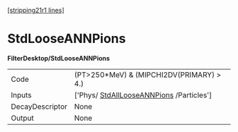 [[stripping21r1 lines]](./stripping21r1-index)

# StdLooseANNPions

**FilterDesktop/StdLooseANNPions**

|                 |                                                                                   |
|-----------------|-----------------------------------------------------------------------------------|
| Code            | (PT\>250\*MeV) & (MIPCHI2DV(PRIMARY) \> 4.)                                       |
| Inputs          | ['Phys/ [StdAllLooseANNPions](./stripping21r1-stdalllooseannpions) /Particles'] |
| DecayDescriptor | None                                                                              |
| Output          | None                                                                              |
